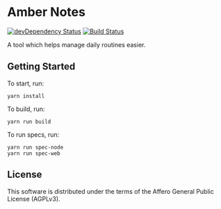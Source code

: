 # Amber Notes

[![devDependency Status](https://david-dm.org/gedbac/amber-notes-prototype/dev-status.svg)](https://david-dm.org/gedbac/amber-notes-prototype#info=devDependencies)
[![Build Status](https://secure.travis-ci.org/gedbac/amber-notes-prototype.svg)](http://travis-ci.org/gedbac/amber-notes-prototype)

A tool which helps manage daily routines easier.

## Getting Started

To start, run:

    yarn install

To build, run:

    yarn run build

To run specs, run:

    yarn run spec-node
    yarn run spec-web

## License

This software is distributed under the terms of the Affero General Public License (AGPLv3).